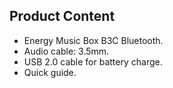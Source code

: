 ## Product Content

- Energy Music Box B3C Bluetooth.
- Audio cable: 3.5mm.
- USB 2.0 cable for battery charge.
- Quick guide.

